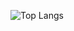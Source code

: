 ![Top Langs](https://github-readme-stats.vercel.app/api/top-langs/?username=zheeeng&layout=compact&hide=css,html)
